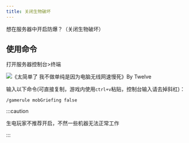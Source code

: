 ```yaml
---
title: 关闭生物破坏
---
```


想在服务器中开启防爆？（关闭生物破坏）

## 使用命令

打开服务器控制台>终端

![《太简单了 我不做单纯是因为电脑无线网速慢死》By Twelve](/img/pages/Terminal.png)

输入以下命令(可直接复制，游戏内使用`ctrl+v`粘贴，控制台输入请去掉斜杠)：

```
/gamerule mobGriefing false
```

:::caution

生电玩家不推荐开启，不然一些机器无法正常工作

:::
